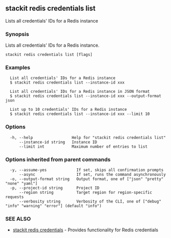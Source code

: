 ## stackit redis credentials list

Lists all credentials' IDs for a Redis instance

### Synopsis

Lists all credentials' IDs for a Redis instance.

```
stackit redis credentials list [flags]
```

### Examples

```
  List all credentials' IDs for a Redis instance
  $ stackit redis credentials list --instance-id xxx

  List all credentials' IDs for a Redis instance in JSON format
  $ stackit redis credentials list --instance-id xxx --output-format json

  List up to 10 credentials' IDs for a Redis instance
  $ stackit redis credentials list --instance-id xxx --limit 10
```

### Options

```
  -h, --help                 Help for "stackit redis credentials list"
      --instance-id string   Instance ID
      --limit int            Maximum number of entries to list
```

### Options inherited from parent commands

```
  -y, --assume-yes             If set, skips all confirmation prompts
      --async                  If set, runs the command asynchronously
  -o, --output-format string   Output format, one of ["json" "pretty" "none" "yaml"]
  -p, --project-id string      Project ID
      --region string          Target region for region-specific requests
      --verbosity string       Verbosity of the CLI, one of ["debug" "info" "warning" "error"] (default "info")
```

### SEE ALSO

* [stackit redis credentials](./stackit_redis_credentials.md)	 - Provides functionality for Redis credentials

